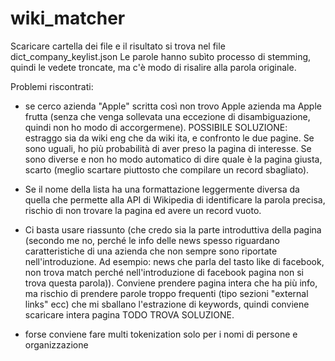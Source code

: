 # wiki_matcher

Scaricare cartella dei file e il risultato si trova nel file dict_company_keylist.json
Le parole hanno subìto processo di stemming, quindi le vedete troncate, ma c'è modo di risalire alla parola originale.

Problemi riscontrati:
- se cerco azienda "Apple" scritta così non trovo Apple azienda ma Apple frutta (senza che venga sollevata una eccezione di disambiguazione, quindi non ho modo di accorgermene). POSSIBILE SOLUZIONE: estraggo sia da wiki eng che da wiki ita, e confronto le due pagine. Se sono uguali, ho più probabilità di aver preso la pagina di interesse. Se sono diverse e non ho modo automatico di dire quale è la pagina giusta, scarto (meglio scartare piuttosto che compilare un record sbagliato).


- Se il nome della lista ha una formattazione leggermente diversa da quella che permette alla API di Wikipedia di identificare la parola precisa, rischio di non trovare la pagina ed avere un record vuoto.

- Ci basta usare riassunto (che credo sia la parte introduttiva della pagina (secondo me no, perché le info delle news spesso riguardano caratteristiche di una azienda che non sempre sono riportate nell'introduzione. Ad esempio: news che parla del tasto like di facebook, non trova match perché nell'introduzione di facebook pagina non si trova questa parola)). Conviene prendere pagina intera che ha più info, ma rischio di prendere parole troppo frequenti (tipo sezioni "external links" ecc) che mi sballano l'estrazione di keywords, quindi conviene scaricare intera pagina TODO TROVA SOLUZIONE.

- forse conviene fare multi tokenization solo per i nomi di persone e organizzazione




